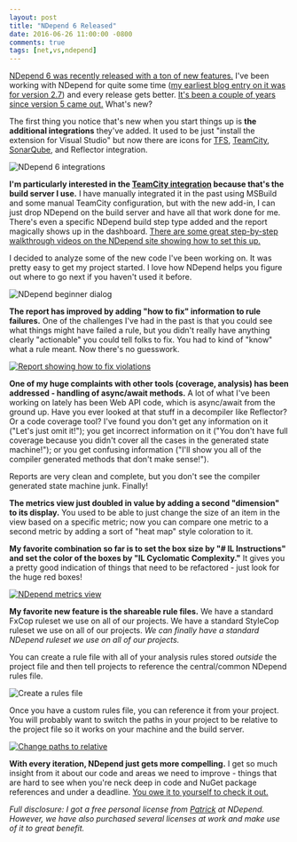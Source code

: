 ```yaml
---
layout: post
title: "NDepend 6 Released"
date: 2016-06-26 11:00:00 -0800
comments: true
tags: [net,vs,ndepend]
---
```

[NDepend 6 was recently released with a ton of new features.](http://www.ndepend.com/ndepend-v6) I've been working with NDepend for quite some time ([my earliest blog entry on it was for version 2.7](/archive/2008/03/28/ndepend---analyze-your-code.aspx)) and every release gets better. [It's been a couple of years since version 5 came out.](/archive/2013/10/28/ndepend-5-new-ui-new-features.aspx/) What's new?

The first thing you notice that's new when you start things up is **the additional integrations** they've added. It used to be just "install the extension for Visual Studio" but now there are icons for [TFS](http://www.ndepend.com/Docs/tfs-integration-ndepend), [TeamCity](http://www.ndepend.com/Docs/teamcity-integration-ndepend), [SonarQube](http://www.ndepend.com/Docs/sonarqube-integration-ndepend), and Reflector integration.

![NDepend 6 integrations](https://hyqi8g.dm2302.livefilestore.com/y2pMIp68NvkmrDUCzEWUosOm-DOXNbdlhfuxS0MArhBSO38aFA2n6OdXNJqEHUnjhXn1GTJ1c7HE7GuP5V9F_RuIg-QGIjuAZCtiNkqOTYnsUuldDusPhVTidlHaj7f2OWNQTDIlWwahuKC6ZrtAbkn5q8z7R-sWGFz7IPLBHyThOc/20150626_ndependintegration.png?psid=1)

**I'm particularly interested in the [TeamCity integration](http://www.ndepend.com/docs/teamcity-integration-ndepend/) because that's the build server I use.** I have manually integrated it in the past using MSBuild and some manual TeamCity configuration, but with the new add-in, I can just drop NDepend on the build server and have all that work done for me. There's even a specific NDepend build step type added and the report magically shows up in the dashboard. [There are some great step-by-step walkthrough videos on the NDepend site showing how to set this up.](http://www.ndepend.com/docs/teamcity-integration-ndepend/)

I decided to analyze some of the new code I've been working on. It was pretty easy to get my project started. I love how NDepend helps you figure out where to go next if you haven't used it before.

![NDepend beginner dialog](https://hyqi8g.dm2302.livefilestore.com/y2phohTOkPwqNk_2FR02fP8U8PNKvAfr7IbVBFs0wL3I4hwCL56T1wqihyNdDe4i9DZZ87DEsvjA_pRwiQYyi4PsjMXdr49JOmOa3siqimLnHt0FO63bgUi8vPov2GcZKHrx0hpHKhzGGiOuMoyxsL0uib1SpeVYiZiNUvi1DttJVo/20150626_ndependbeginner.png?psid=1)

**The report has improved by adding "how to fix" information to rule failures.** One of the challenges I've had in the past is that you could see what things might have failed a rule, but you didn't really have anything clearly "actionable" you could tell folks to fix. You had to kind of "know" what a rule meant. Now there's no guesswork.

[![Report showing how to fix violations](https://hyqi8g.dm2302.livefilestore.com/y2p1OA8dVhyYfqdnSN_Z_scgfWeK4H3gfpPRAnL4GIfoNmQp3RatIZ59__w0DdoBoLseliak0iUm2B2cJNms88sbUv35QDJ0kZDUrDj-Gis2XPB0HSp-I-B3WjPY2_lkUH_cIz8dTYpfM3r4NQkO8UPXBSu7OPRMax6y53DPKwBOrY/20150626_ndependhowtofix_sm.png?psid=1)](https://hyqi8g.dm2302.livefilestore.com/y2peKwsgpuzRoyHLdsXJ923YH1q9fIl7naobRffLuZ4K--cl7EpbGy7tiY4cYbBrJBR5KB5S6A_88dzJ7I9-vvClbdW472cVBqIfBSM1A2IZmht9HezrEcRMJWaqrkY6LxaW_DZgDPwewD_F2SBAVCsNBE2Fl-877nLkxevjSVCJl8/20150626_ndependhowtofix_lg.png?psid=1)

**One of my huge complaints with other tools (coverage, analysis) has been addressed - handling of async/await methods.** A lot of what I've been working on lately has been Web API code, which is async/await from the ground up. Have you ever looked at that stuff in a decompiler like Reflector? Or a code coverage tool? I've found you don't get any information on it ("Let's just omit it!"); you get incorrect information on it ("You don't have full coverage because you didn't cover all the cases in the generated state machine!"); or you get confusing information ("I'll show you all of the compiler generated methods that don't make sense!").

Reports are very clean and complete, but you don't see the compiler generated state machine junk. Finally!

**The metrics view just doubled in value by adding a second "dimension" to its display.** You used to be able to just change the size of an item in the view based on a specific metric; now you can compare one metric to a second metric by adding a sort of "heat map" style coloration to it.

**My favorite combination so far is to set the box size by "# IL Instructions" and set the color of the boxes by "IL Cyclomatic Complexity."** It gives you a pretty good indication of things that need to be refactored  - just look for the huge red boxes!

[![NDepend metrics view](https://hyqi8g.dm2302.livefilestore.com/y2pUAgLUcAc-d9YUk2-554enS4YlIiHqvmXawYuvLMxjX6tw2c-06qy9loDEFehAdcuz9a7euq8m6fSzPLb1Dd1ufsKdmQSkcHlt2eCri1WA1awfIHmG8zN4sXE-B6CojmWiKhOpHOj6zmV_4Fpxn-y6DdJc9ROB-d9kfJhF0b3dGs/20150626_ndependmetrics_sm.png?psid=1)](https://hyqi8g.dm2302.livefilestore.com/y2puoP4kFljGy3pPDvuNceehL7aPCdWFIN_BE0uc2cHZeVIBMDF4HkPZYr-cFPP-n1-43xNPQczvTgq6pqhJOdY3a-HvVgxg1hfpzxs8HLL16MtMIFxhH1JZtfVd3cXIPg02ZlNp6rffp4Ngv44lPvNzToIVR4n4ESWJ3n8Mu4KqDw/20150626_ndependmetrics_lg.png?psid=1)

**My favorite new feature is the shareable rule files.** We have a standard FxCop ruleset we use on all of our projects. We have a standard StyleCop ruleset we use on all of our projects. _We can finally have a standard NDepend ruleset we use on all of our projects._

You can create a rule file with all of your analysis rules stored _outside_ the project file and then tell projects to reference the central/common NDepend rules file.

![Create a rules file](https://hyqi8g.dm2302.livefilestore.com/y2pSE0sHKv_43uoiAjRVp_9cg5C8gOzmOR4LPYd0iOmNIiN6AED9e_sZlT20ENLsxnJnCLshViKqg4XDygxJcWL1e74T7oguhF76Ii8JlvBrs9sdVZIXGrC5XYDMnPuteEI6wGMsAJyHtp25fDAGxIRzXR-nj07cN2XPt2tsmNJ6BU/20150626_ndependcreaterules.png?psid=1)

Once you have a custom rules file, you can reference it from your project. You will probably want to switch the paths in your project to be relative to the project file so it works on your machine and the build server.

[![Change paths to relative](https://hyqi8g.dm2302.livefilestore.com/y2pRwdmNO019tetAi_zBHybekJAmf7F2MmFjj5bRQR_9XM4eEmzNIQYJqbwHdrufHZz0sYaWpztbfKlX5TPOrm-EKmY7fyVBUAS5BGCsPOk8qbed3wYVJh5LrIB_39U65-Msvh3jITV-h_V2YqggGAbodsEPv4y0DdCGvdfiMKyPX0/20150626_ndependpaths_sm.png?psid=1)](https://hyqi8g.dm2302.livefilestore.com/y2pYzH7pvLzkhUKx0DD_Nwy15dWw7NVxzGOzEnGFiBeeyLJNL2yh-EyQRbsbvFy2rvaBYhe35HdOjTR8bqP_CJ3256a0IjnAdVzEBmfrjusVbi4Kpdq2l7aHKuQ5WWcRPI21dWZA-i8LdG2QQmhWXIhD2O7MzoiFMbxnTqR4OfH7K8/20150626_ndependpaths_lg.png?psid=1)

**With every iteration, NDepend just gets more compelling.** I get so much insight from it about our code and areas we need to improve - things that are hard to see when you're neck deep in code and NuGet package references and under a deadline. [You owe it to yourself to check it out.](http://www.ndepend.com/ndepend-v6)

*Full disclosure: I got a free personal license
from [Patrick](http://codebetter.com/patricksmacchia/) at NDepend.
However, we have also purchased several licenses at work and make use of
it to great benefit.*

